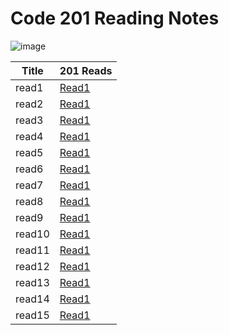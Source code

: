 # Code 201 Reading Notes


 ![image](https://github.githubassets.com/images/modules/open_graph/github-octocat.png)




| Title                                  | 201 Reads                                                          |
| ---------------------------------------| ------------------------------------------------------------------ |
| read1                                  | [Read1](https://hamzhsuilik.github.io/reading-notes/read-1)        |
| read2                                  | [Read1](https://hamzhsuilik.github.io/reading-notes/read-2)        |
| read3                                  | [Read1](https://hamzhsuilik.github.io/reading-notes/read-3)        |
| read4                                  | [Read1](https://hamzhsuilik.github.io/reading-notes/read-4)        |
| read5                                  | [Read1](https://hamzhsuilik.github.io/reading-notes/read-5)        |
| read6                                  | [Read1](https://hamzhsuilik.github.io/reading-notes/read-6)        |
| read7                                  | [Read1](https://hamzhsuilik.github.io/reading-notes/read-7)        |
| read8                                  | [Read1](https://hamzhsuilik.github.io/reading-notes/read-8)        |
| read9                                  | [Read1](https://hamzhsuilik.github.io/reading-notes/read-9)        |
| read10                                 | [Read1](https://hamzhsuilik.github.io/reading-notes/read-10)       |
| read11                                 | [Read1](https://hamzhsuilik.github.io/reading-notes/read-11)       |
| read12                                 | [Read1](https://hamzhsuilik.github.io/reading-notes/read-12)       |
| read13                                 | [Read1](https://hamzhsuilik.github.io/reading-notes/read-13)       |
| read14                                 | [Read1](https://hamzhsuilik.github.io/reading-notes/read-14)       |
| read15                                 | [Read1](https://hamzhsuilik.github.io/reading-notes/read-15)       |

